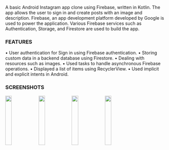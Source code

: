 A basic Android Instagram app clone using Firebase, written in Kotlin. 
The app allows the user to sign in and create posts with an image and description. 
Firebase, an app development platform developed by Google is used to power the application. 
Various Firebase services such as Authentication, Storage, and Firestore are used to build the app.

### FEATURES
  •	User authentication for Sign in using Firebase authentication.
  •	Storing custom data in a backend database using Firestore.
  •	Dealing with resources such as images.
  •	Used tasks to handle asynchronous Firebase operations.
  •	Displayed a list of items using RecyclerView.
  •	Used implicit and explicit intents in Android.
  
  ### SCREENSHOTS
  
  
<img src ="https://user-images.githubusercontent.com/55605130/134970890-0a35a4c3-cfe5-472d-86f2-5ba920d256b6.jpg" width=20% height= 20%>         <img src ="https://user-images.githubusercontent.com/55605130/134971528-957941f0-c70a-4cb8-ab99-e0646d8d7bab.jpg" width=20% height= 20%>         <img src ="https://user-images.githubusercontent.com/55605130/134971693-67b9bde4-88c2-45c8-81cc-d179472b48fc.jpg" width=20% height= 20%>         <img src ="https://user-images.githubusercontent.com/55605130/134971846-5430e4de-9f75-492a-a722-42a56253ea1c.jpg" width=20% height= 20%> 
  
  
